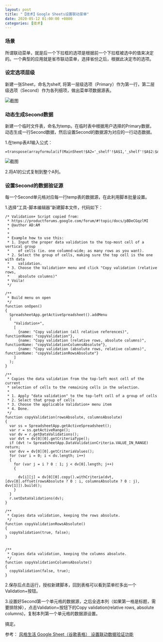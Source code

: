 ```yaml
---
layout: post
title: "【技术】Google Sheets设置联动菜单"
date: 2020-05-12 01:00:00 +0800
categories: [技术]
---
```


### 场景

所谓联动菜单，就是后一个下拉框的选项是根据前一个下拉框被选中的值来决定的。一个典型的应用就是省市联动菜单，选择省份之后，根据此决定市的选项。

### 设定选项层级

新建一张Sheet，命名为shelf, 将第一层级选项（Primary）作为第一行，第二层级选项（Second）作为各列细项，做出菜单项数据源表。

![截图][image-1]

### 动态生成Second数据

新建一个临时文件表，命名为temp。在临时表中根据用户选择的Primary数据，动态生成一行Second数据，然后设置Second的数据源为对应的一行动态数据。

1.在temp表A1输入公式：

	=transpose(arrayformula(if(MainSheet!$A2='_shelf'!$A$1,'_shelf'!$A$2:$A$100,if(MainSheet!$A2='_shelf'!$B$1,'_shelf'!$B$2:$B$100,if(MainSheet!$A2='_shelf'!$C$1,'_shelf'!$C$2:$C$100,"")))))
	

![截图][image-2]

2.将A1的公式复制到整个A列。

### 设置Second的数据验证源

每一个Second单元格对应每一行temp表的数据源，在此利用脚本批量设置。

1.选择“工具-脚本编辑器”新建脚本文件，代码如下：

	/* Validation+ Script copied from:
	 * https://productforums.google.com/forum/#!topic/docs/pBDeCGqzlMI
	 * @author AD:AM
	 *
	 *
	 * Example how to use this:
	 * 1. Input the proper data validation to the top-most cell of a vertical group
	 *    of cells (ie. one columnd-wide; as many rows as you want).
	 * 2. Select the group of cells, making sure the top cell is the one with data
	 *    validation.
	 * 3. Choose the Validation+ menu and click "Copy validation (relative rows,
	 *    absolute columns)"
	 * Voila!
	 */
	
	/**
	 * Build menu on open
	 */
	function onOpen()
	{
	  SpreadsheetApp.getActiveSpreadsheet().addMenu
	  (
	    "Validation+",
	    [
	      {name: "Copy validation (all relative references)", functionName: "copyValidation"},
	      {name: "Copy validation (relative rows, absolute columns)", functionName: "copyValidationColumnsAbsolute"},
	      {name: "Copy validation (absolute rows, relative columns)", functionName: "copyValidationRowsAbsolute"}
	    ]
	  );
	}
	
	/**
	 * Copies the data validation from the top-left most cell of the current
	 * selection of cells to the remaining cells in the selection.
	 * 
	 * 1. Apply "data validation" to the top-left cell of a group of cells
	 * 2. Select that group of cells
	 * 3. Choose the applicable Validation+ menu item
	 * 4. Done.
	 */
	function copyValidation(rowsAbsolute, columnsAbsolute)
	{
	  var ss = SpreadsheetApp.getActiveSpreadsheet();
	  var r = ss.getActiveRange();
	  var dv = r.getDataValidations();
	  var dvt = dv[0][0].getCriteriaType();
	  if (dvt != SpreadsheetApp.DataValidationCriteria.VALUE_IN_RANGE) return;
	  var dvv = dv[0][0].getCriteriaValues();
	  for (var i = 0; i < dv.length; i++)
	  {
	    for (var j = i ? 0 : 1; j < dv[0].length; j++)
	    {
	      
	      dv[i][j] = dv[0][0].copy().withCriteria(dvt, [dvv[0].offset(rowsAbsolute ? 0 : i, columnsAbsolute ? 0 : j), dvv[1]]).build();
	    }
	  }
	  r.setDataValidations(dv);
	}
	
	/**
	 * Copies data validation, keeping the rows absolute.
	 */ 
	function copyValidationRowsAbsolute()
	{
	  copyValidation(true, false);
	}
	
	
	/**
	 * Copies data validation, keeping the columns absolute.
	 */
	function copyValidationColumnsAbsolute()
	{
	  copyValidation(false, true);
	}

2.保存后点击运行，授权新建脚本，回到表格可以看到菜单栏多出一个Validation+按钮。

3.设置好Second第一个单元格的数据源，之后全选本列（如果第一格是标题，需要排除掉），点击Validation+按钮下的Copy validation(relative rows, absolute columns)，复制本列第一个单元格的数据源设置。

搞定。

参考：
[风格生活 Google Sheet（谷歌表格） 设置联动数据验证功能][1]

[1]:	http://leeon.net/197

[image-1]:	./../../../../static/img/public/shelf.png
[image-2]:	./../../../../static/img/public/temp.png